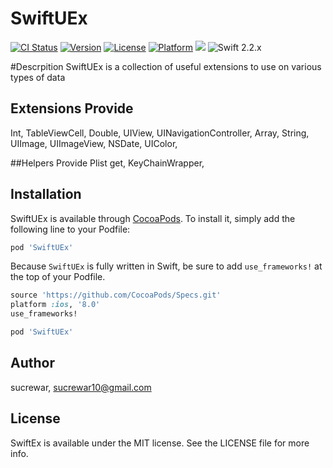 # SwiftUEx

[![CI Status](http://img.shields.io/travis/sucrewar/SwiftUEx.svg?style=flat)](https://travis-ci.org/sucrewar/SwiftUEx)
[![Version](https://img.shields.io/cocoapods/v/SwiftUEx.svg?style=flat)](http://cocoapods.org/pods/SwiftUEx)
[![License](https://img.shields.io/cocoapods/l/SwiftUEx.svg?style=flat)](http://cocoapods.org/pods/SwiftUEx)
[![Platform](https://img.shields.io/cocoapods/p/SwiftUEx.svg?style=flat)](http://cocoapods.org/pods/SwiftUEx)
![](https://img.shields.io/badge/language-swift-blue.svg)
![Swift 2.2.x](https://img.shields.io/badge/Swift-2.2.x-orange.svg)

#Descrpition 
SwiftUEx is a collection of useful extensions to use on various types of data

## Extensions Provide 
Int,
TableViewCell,
Double,
UIView,
UINavigationController, 
Array,
String,
UIImage,
UIImageView,
NSDate,
UIColor,

##Helpers Provide
Plist get,
KeyChainWrapper,

## Installation

SwiftUEx is available through [CocoaPods](http://cocoapods.org). To install
it, simply add the following line to your Podfile:

```ruby
pod 'SwiftUEx'
```
Because `SwiftUEx` is fully written in Swift, be sure to add `use_frameworks!` at the top of your Podfile.

```ruby
source 'https://github.com/CocoaPods/Specs.git'
platform :ios, '8.0'
use_frameworks!

pod 'SwiftUEx'
```

## Author

sucrewar, sucrewar10@gmail.com

## License

SwiftEx is available under the MIT license. See the LICENSE file for more info.
